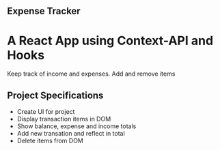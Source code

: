 ## Expense Tracker

# A React App using Context-API and Hooks

Keep track of income and expenses. Add and remove items

## Project Specifications

- Create UI for project
- Display transaction items in DOM
- Show balance, expense and income totals
- Add new transation and reflect in total
- Delete items from DOM
